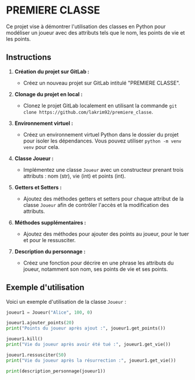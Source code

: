 # PREMIERE CLASSE

Ce projet vise à démontrer l'utilisation des classes en Python pour modéliser un joueur avec des attributs tels que le nom, les points de vie et les points.

## Instructions

1. **Création du projet sur GitLab :**
   - Créez un nouveau projet sur GitLab intitulé "PREMIERE CLASSE".

2. **Clonage du projet en local :**
   - Clonez le projet GitLab localement en utilisant la commande `git clone https://github.com/lakrim92/premiere_classe`.

3. **Environnement virtuel :**
   - Créez un environnement virtuel Python dans le dossier du projet pour isoler les dépendances. Vous pouvez utiliser `python -m venv venv` pour cela.

4. **Classe Joueur :**
   - Implémentez une classe `Joueur` avec un constructeur prenant trois attributs : nom (str), vie (int) et points (int).

5. **Getters et Setters :**
   - Ajoutez des méthodes getters et setters pour chaque attribut de la classe `Joueur` afin de contrôler l'accès et la modification des attributs.

6. **Méthodes supplémentaires :**
   - Ajoutez des méthodes pour ajouter des points au joueur, pour le tuer et pour le ressusciter.

7. **Description du personnage :**
   - Créez une fonction pour décrire en une phrase les attributs du joueur, notamment son nom, ses points de vie et ses points.

## Exemple d'utilisation

Voici un exemple d'utilisation de la classe `Joueur` :

```python
joueur1 = Joueur("Alice", 100, 0)

joueur1.ajouter_points(20)
print("Points du joueur après ajout :", joueur1.get_points())

joueur1.kill()
print("Vie du joueur après avoir été tué :", joueur1.get_vie())

joueur1.ressusciter(50)
print("Vie du joueur après la résurrection :", joueur1.get_vie())

print(description_personnage(joueur1))
